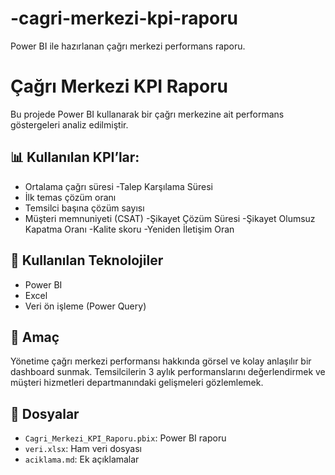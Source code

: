 # -cagri-merkezi-kpi-raporu
Power BI ile hazırlanan çağrı merkezi performans raporu.
# Çağrı Merkezi KPI Raporu

Bu projede Power BI kullanarak bir çağrı merkezine ait performans göstergeleri analiz edilmiştir.

## 📊 Kullanılan KPI’lar:
- Ortalama çağrı süresi
-Talep Karşılama Süresi 
- İlk temas çözüm oranı
- Temsilci başına çözüm sayısı
- Müşteri memnuniyeti (CSAT)
-Şikayet Çözüm Süresi
-Şikayet Olumsuz Kapatma Oranı 
-Kalite skoru 
-Yeniden İletişim Oran

## 🔧 Kullanılan Teknolojiler
- Power BI
- Excel
- Veri ön işleme (Power Query)

## 🎯 Amaç
Yönetime çağrı merkezi performansı hakkında görsel ve kolay anlaşılır bir dashboard sunmak.
Temsilcilerin 3 aylık performanslarını değerlendirmek ve müşteri hizmetleri departmanındaki gelişmeleri gözlemlemek.

## 📂 Dosyalar
- `Cagri_Merkezi_KPI_Raporu.pbix`: Power BI raporu
- `veri.xlsx`: Ham veri dosyası
- `aciklama.md`: Ek açıklamalar
